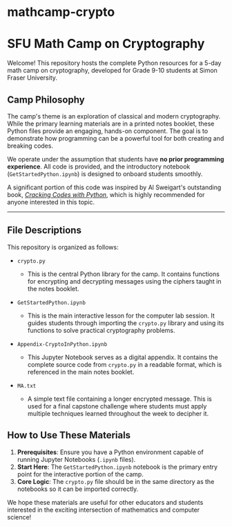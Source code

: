 # mathcamp-crypto

# SFU Math Camp on Cryptography

Welcome! This repository hosts the complete Python resources for a 5-day math camp on cryptography, developed for Grade 9-10 students at Simon Fraser University.

## Camp Philosophy

The camp's theme is an exploration of classical and modern cryptography. While the primary learning materials are in a printed notes booklet, these Python files provide an engaging, hands-on component. The goal is to demonstrate how programming can be a powerful tool for both creating and breaking codes.

We operate under the assumption that students have **no prior programming experience**. All code is provided, and the introductory notebook (`GetStartedPython.ipynb`) is designed to onboard students smoothly.

A significant portion of this code was inspired by Al Sweigart's outstanding book, [*Cracking Codes with Python*](https://nostarch.com/crackingcodes), which is highly recommended for anyone interested in this topic.

---

## File Descriptions

This repository is organized as follows:

-   `crypto.py`
    -   This is the central Python library for the camp. It contains functions for encrypting and decrypting messages using the ciphers taught in the notes booklet.

-   `GetStartedPython.ipynb`
    -   This is the main interactive lesson for the computer lab session. It guides students through importing the `crypto.py` library and using its functions to solve practical cryptography problems.

-   `Appendix-CryptoInPython.ipynb`
    -   This Jupyter Notebook serves as a digital appendix. It contains the complete source code from `crypto.py` in a readable format, which is referenced in the main notes booklet.

-   `MA.txt`
    -   A simple text file containing a longer encrypted message. This is used for a final capstone challenge where students must apply multiple techniques learned throughout the week to decipher it.

## How to Use These Materials

1.  **Prerequisites**: Ensure you have a Python environment capable of running Jupyter Notebooks (`.ipynb` files).
2.  **Start Here**: The `GetStartedPython.ipynb` notebook is the primary entry point for the interactive portion of the camp.
3.  **Core Logic**: The `crypto.py` file should be in the same directory as the notebooks so it can be imported correctly.

We hope these materials are useful for other educators and students interested in the exciting intersection of mathematics and computer science!